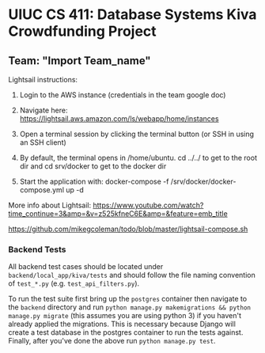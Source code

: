 # UIUC CS 411: Database Systems Kiva Crowdfunding Project
## Team: "Import Team_name"


Lightsail instructions:

1. Login to the AWS instance (credentials in the team google doc)

2. Navigate here:
https://lightsail.aws.amazon.com/ls/webapp/home/instances

3. Open a terminal session by clicking the terminal button (or SSH in using an SSH client)

4. By default, the terminal opens in /home/ubuntu.
cd ../../ to get to the root dir and cd srv/docker to get to the docker dir

5. Start the application with:
docker-compose -f /srv/docker/docker-compose.yml up -d


More info about Lightsail:
https://www.youtube.com/watch?time_continue=3&amp=&v=z525kfneC6E&amp=&feature=emb_title

https://github.com/mikegcoleman/todo/blob/master/lightsail-compose.sh

### Backend Tests

All backend test cases should be located under `backend/local_app/kiva/tests` and should follow the file naming convention
of `test_*.py` (e.g. `test_api_filters.py`).

To run the test suite first bring up the `postgres` container then navigate to the `backend` directory and run 
`python manage.py makemigrations && python manage.py migrate` (this assumes you are using python 3) if you haven't 
already applied the migrations. This is necessary because Django will create a test database in the postgres container 
to run the tests against. Finally, after you've done the above run `python manage.py test`.
